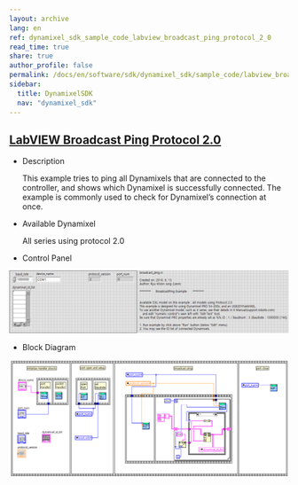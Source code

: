 ```yaml
---
layout: archive
lang: en
ref: dynamixel_sdk_sample_code_labview_broadcast_ping_protocol_2_0
read_time: true
share: true
author_profile: false
permalink: /docs/en/software/sdk/dynamixel_sdk/sample_code/labview_broadcast_ping_protocol_2_0
sidebar:
  title: DynamixelSDK
  nav: "dynamixel_sdk"
---
```


<div style="counter-reset: h2 110"></div>
<div style="counter-reset: h1 3"></div>

## [LabVIEW Broadcast Ping Protocol 2.0](#labview-broadcast-ping-protocol-20)

- Description

  This example tries to ping all Dynamixels that are connected to the controller, and shows which Dynamixel is successfully connected. The example is commonly used to check for Dynamixel’s connection at once.

- Available Dynamixel

  All series using protocol 2.0

- Control Panel

![](https://github.com/ROBOTIS-GIT/ROBOTIS-Documents/blob/master/wiki-images/DynamixelSDK/4.SDKExample/4.7%20LabVIEW/broadcast_ping2/broadcast_ping2.png)

- Block Diagram

![](https://github.com/ROBOTIS-GIT/ROBOTIS-Documents/blob/master/wiki-images/DynamixelSDK/4.SDKExample/4.7%20LabVIEW/broadcast_ping2/block_diagram.png)